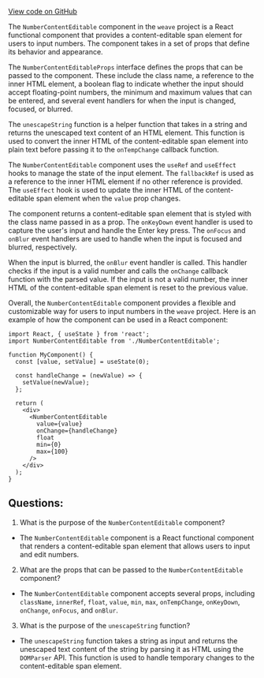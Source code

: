 [View code on GitHub](https://github.com/wandb/weave/weave-js/src/components/Panel2/NumberContentEditable.tsx)

The `NumberContentEditable` component in the `weave` project is a React functional component that provides a content-editable span element for users to input numbers. The component takes in a set of props that define its behavior and appearance. 

The `NumberContentEditableProps` interface defines the props that can be passed to the component. These include the class name, a reference to the inner HTML element, a boolean flag to indicate whether the input should accept floating-point numbers, the minimum and maximum values that can be entered, and several event handlers for when the input is changed, focused, or blurred. 

The `unescapeString` function is a helper function that takes in a string and returns the unescaped text content of an HTML element. This function is used to convert the inner HTML of the content-editable span element into plain text before passing it to the `onTempChange` callback function. 

The `NumberContentEditable` component uses the `useRef` and `useEffect` hooks to manage the state of the input element. The `fallbackRef` is used as a reference to the inner HTML element if no other reference is provided. The `useEffect` hook is used to update the inner HTML of the content-editable span element when the `value` prop changes. 

The component returns a content-editable span element that is styled with the class name passed in as a prop. The `onKeyDown` event handler is used to capture the user's input and handle the Enter key press. The `onFocus` and `onBlur` event handlers are used to handle when the input is focused and blurred, respectively. 

When the input is blurred, the `onBlur` event handler is called. This handler checks if the input is a valid number and calls the `onChange` callback function with the parsed value. If the input is not a valid number, the inner HTML of the content-editable span element is reset to the previous value. 

Overall, the `NumberContentEditable` component provides a flexible and customizable way for users to input numbers in the `weave` project. Here is an example of how the component can be used in a React component:

```
import React, { useState } from 'react';
import NumberContentEditable from './NumberContentEditable';

function MyComponent() {
  const [value, setValue] = useState(0);

  const handleChange = (newValue) => {
    setValue(newValue);
  };

  return (
    <div>
      <NumberContentEditable
        value={value}
        onChange={handleChange}
        float
        min={0}
        max={100}
      />
    </div>
  );
}
```
## Questions: 
 1. What is the purpose of the `NumberContentEditable` component?
- The `NumberContentEditable` component is a React functional component that renders a content-editable span element that allows users to input and edit numbers.

2. What are the props that can be passed to the `NumberContentEditable` component?
- The `NumberContentEditable` component accepts several props, including `className`, `innerRef`, `float`, `value`, `min`, `max`, `onTempChange`, `onKeyDown`, `onChange`, `onFocus`, and `onBlur`.

3. What is the purpose of the `unescapeString` function?
- The `unescapeString` function takes a string as input and returns the unescaped text content of the string by parsing it as HTML using the `DOMParser` API. This function is used to handle temporary changes to the content-editable span element.